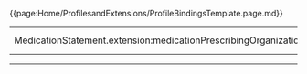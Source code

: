 {{page:Home/ProfilesandExtensions/ProfileBindingsTemplate.page.md}}

<table class="addToBindings">
<tr>
<td>MedicationStatement.extension:medicationPrescribingOrganizationType</td>
<td>extensible</td>
<td>{{pagelink:ValueSet-UKCore-MedicationPrescribingOrganizationType}}</td>
</tr>
</table>

---